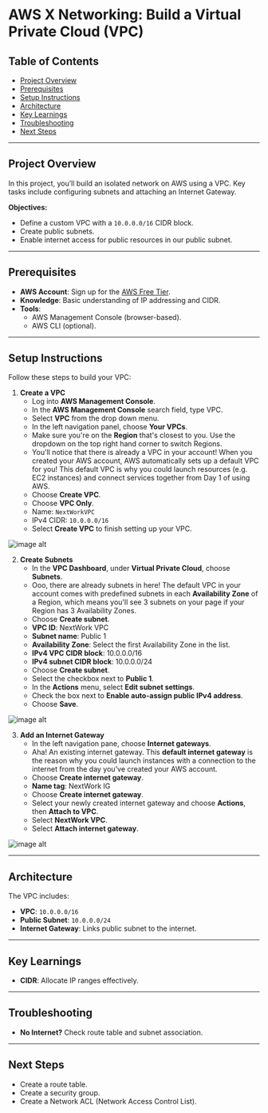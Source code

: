 # AWS X Networking: Build a Virtual Private Cloud (VPC)

## Table of Contents
- [Project Overview](#project-overview)
- [Prerequisites](#prerequisites)
- [Setup Instructions](#setup-instructions)
- [Architecture](#architecture)
- [Key Learnings](#key-learnings)
- [Troubleshooting](#troubleshooting)
- [Next Steps](#next-steps)

---

## Project Overview
In this project, you’ll build an isolated network on AWS using a VPC. Key tasks include configuring subnets and attaching an Internet Gateway.

**Objectives:**  
- Define a custom VPC with a `10.0.0.0/16` CIDR block.  
- Create public subnets.  
- Enable internet access for public resources in our public subnet.

---

## Prerequisites
- **AWS Account**: Sign up for the [AWS Free Tier](https://aws.amazon.com/free/).  
- **Knowledge**: Basic understanding of IP addressing and CIDR.  
- **Tools**:  
  - AWS Management Console (browser-based).  
  - AWS CLI (optional).

---

## Setup Instructions
Follow these steps to build your VPC:

1. **Create a VPC**
   - Log into **AWS Management Console**.
   - In the **AWS Management Console** search field, type VPC.
   - Select **VPC** from the drop down menu.
   - In the left navigation panel, choose **Your VPCs**.
   - Make sure you're on the **Region** that's closest to you. Use the dropdown on the top right hand corner to switch Regions.
   - You'll notice that there is already a VPC in your account! When you created your AWS account, AWS automatically sets up a default VPC for you! This default VPC is why you could launch resources (e.g. EC2 instances) and connect services together from Day 1 of using AWS.
   - Choose **Create VPC**.
   - Choose **VPC Only**.
   - Name: `NextWorkVPC`  
   - IPv4 CIDR: `10.0.0.0/16`
   - Select **Create VPC** to finish setting up your VPC.

![image alt](https://github.com/AtulSharmaGeit/Networking-Build_A_Virtual_Private_Cloud/blob/6d3e189d4acaa417352ea80a0d71fed40d646454/Images/VPC%20SetUp.png)

2. **Create Subnets**
   - In the **VPC Dashboard**, under **Virtual Private Cloud**, choose **Subnets**.
   - Ooo, there are already subnets in here! The default VPC in your account comes with predefined subnets in each **Availability Zone** of a Region, which means you'll see 3 subnets on your page if your Region has 3 Availability Zones.
   - Choose **Create subnet**.
   - **VPC ID**: NextWork VPC
   - **Subnet name**: Public 1
   - **Availability Zone**: Select the first Availability Zone in the list.
   - **IPv4 VPC CIDR block**: 10.0.0.0/16
   - **IPv4 subnet CIDR block**: 10.0.0.0/24
   - Choose **Create subnet**.
   - Select the checkbox next to **Public 1**.
   - In the **Actions** menu, select **Edit subnet settings**.
   - Check the box next to **Enable auto-assign public IPv4 address**.
   - Choose **Save**.

![image alt](https://github.com/AtulSharmaGeit/Networking-Build_A_Virtual_Private_Cloud/blob/6d3e189d4acaa417352ea80a0d71fed40d646454/Images/Subnet.png)

3. **Add an Internet Gateway**  
   - In the left navigation pane, choose **Internet gateways**.
   - Aha! An existing internet gateway. This **default internet gateway** is the reason why you could launch instances with a connection to the internet from the day you've created your AWS account.
   - Choose **Create internet gateway**.
   - **Name tag**: NextWork IG
   - Choose **Create internet gateway**.
   - Select your newly created internet gateway and choose **Actions**, then **Attach to VPC**.
   - Select **NextWork VPC**.
   - Select **Attach internet gateway**.

  ![image alt](https://github.com/AtulSharmaGeit/AWS-X-Networking-Project/blob/571d887aa16a1edb456467ec605068c38509225d/Images/Internet%20Gateway.png)

---

## Architecture
The VPC includes:  
- **VPC**: `10.0.0.0/16`  
- **Public Subnet**: `10.0.0.0/24`   
- **Internet Gateway**: Links public subnet to the internet.

---

## Key Learnings
- **CIDR**: Allocate IP ranges effectively.  

---

## Troubleshooting
- **No Internet?** Check route table and subnet association.  

---

## Next Steps
- Create a route table.
- Create a security group.
- Create a Network ACL (Network Access Control List).

